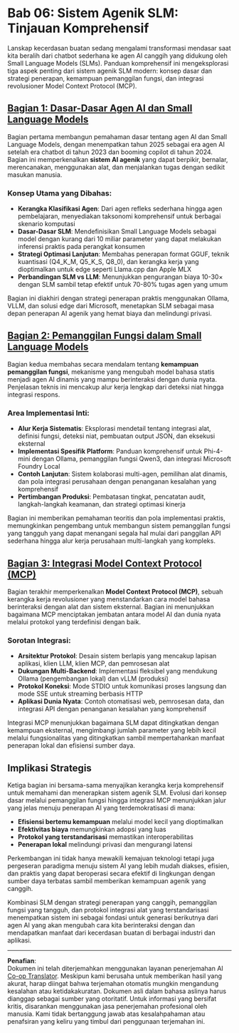 <!--
CO_OP_TRANSLATOR_METADATA:
{
  "original_hash": "b17bf7f849519fac995c24ab9e2d0be8",
  "translation_date": "2025-09-18T14:17:24+00:00",
  "source_file": "Module06/README.md",
  "language_code": "id"
}
-->
# Bab 06: Sistem Agenik SLM: Tinjauan Komprehensif

Lanskap kecerdasan buatan sedang mengalami transformasi mendasar saat kita beralih dari chatbot sederhana ke agen AI canggih yang didukung oleh Small Language Models (SLMs). Panduan komprehensif ini mengeksplorasi tiga aspek penting dari sistem agenik SLM modern: konsep dasar dan strategi penerapan, kemampuan pemanggilan fungsi, dan integrasi revolusioner Model Context Protocol (MCP).

## [Bagian 1: Dasar-Dasar Agen AI dan Small Language Models](./01.IntroduceAgent.md)

Bagian pertama membangun pemahaman dasar tentang agen AI dan Small Language Models, dengan menempatkan tahun 2025 sebagai era agen AI setelah era chatbot di tahun 2023 dan booming copilot di tahun 2024. Bagian ini memperkenalkan **sistem AI agenik** yang dapat berpikir, bernalar, merencanakan, menggunakan alat, dan menjalankan tugas dengan sedikit masukan manusia.

### Konsep Utama yang Dibahas:
- **Kerangka Klasifikasi Agen**: Dari agen refleks sederhana hingga agen pembelajaran, menyediakan taksonomi komprehensif untuk berbagai skenario komputasi
- **Dasar-Dasar SLM**: Mendefinisikan Small Language Models sebagai model dengan kurang dari 10 miliar parameter yang dapat melakukan inferensi praktis pada perangkat konsumen
- **Strategi Optimasi Lanjutan**: Membahas penerapan format GGUF, teknik kuantisasi (Q4_K_M, Q5_K_S, Q8_0), dan kerangka kerja yang dioptimalkan untuk edge seperti Llama.cpp dan Apple MLX
- **Perbandingan SLM vs LLM**: Menunjukkan pengurangan biaya 10-30× dengan SLM sambil tetap efektif untuk 70-80% tugas agen yang umum

Bagian ini diakhiri dengan strategi penerapan praktis menggunakan Ollama, VLLM, dan solusi edge dari Microsoft, menetapkan SLM sebagai masa depan penerapan AI agenik yang hemat biaya dan melindungi privasi.

## [Bagian 2: Pemanggilan Fungsi dalam Small Language Models](./02.FunctionCalling.md)

Bagian kedua membahas secara mendalam tentang **kemampuan pemanggilan fungsi**, mekanisme yang mengubah model bahasa statis menjadi agen AI dinamis yang mampu berinteraksi dengan dunia nyata. Penjelasan teknis ini mencakup alur kerja lengkap dari deteksi niat hingga integrasi respons.

### Area Implementasi Inti:
- **Alur Kerja Sistematis**: Eksplorasi mendetail tentang integrasi alat, definisi fungsi, deteksi niat, pembuatan output JSON, dan eksekusi eksternal
- **Implementasi Spesifik Platform**: Panduan komprehensif untuk Phi-4-mini dengan Ollama, pemanggilan fungsi Qwen3, dan integrasi Microsoft Foundry Local
- **Contoh Lanjutan**: Sistem kolaborasi multi-agen, pemilihan alat dinamis, dan pola integrasi perusahaan dengan penanganan kesalahan yang komprehensif
- **Pertimbangan Produksi**: Pembatasan tingkat, pencatatan audit, langkah-langkah keamanan, dan strategi optimasi kinerja

Bagian ini memberikan pemahaman teoritis dan pola implementasi praktis, memungkinkan pengembang untuk membangun sistem pemanggilan fungsi yang tangguh yang dapat menangani segala hal mulai dari panggilan API sederhana hingga alur kerja perusahaan multi-langkah yang kompleks.

## [Bagian 3: Integrasi Model Context Protocol (MCP)](./03.IntroduceMCP.md)

Bagian terakhir memperkenalkan **Model Context Protocol (MCP)**, sebuah kerangka kerja revolusioner yang menstandarkan cara model bahasa berinteraksi dengan alat dan sistem eksternal. Bagian ini menunjukkan bagaimana MCP menciptakan jembatan antara model AI dan dunia nyata melalui protokol yang terdefinisi dengan baik.

### Sorotan Integrasi:
- **Arsitektur Protokol**: Desain sistem berlapis yang mencakup lapisan aplikasi, klien LLM, klien MCP, dan pemrosesan alat
- **Dukungan Multi-Backend**: Implementasi fleksibel yang mendukung Ollama (pengembangan lokal) dan vLLM (produksi)
- **Protokol Koneksi**: Mode STDIO untuk komunikasi proses langsung dan mode SSE untuk streaming berbasis HTTP
- **Aplikasi Dunia Nyata**: Contoh otomatisasi web, pemrosesan data, dan integrasi API dengan penanganan kesalahan yang komprehensif

Integrasi MCP menunjukkan bagaimana SLM dapat ditingkatkan dengan kemampuan eksternal, mengimbangi jumlah parameter yang lebih kecil melalui fungsionalitas yang ditingkatkan sambil mempertahankan manfaat penerapan lokal dan efisiensi sumber daya.

## Implikasi Strategis

Ketiga bagian ini bersama-sama menyajikan kerangka kerja komprehensif untuk memahami dan menerapkan sistem agenik SLM. Evolusi dari konsep dasar melalui pemanggilan fungsi hingga integrasi MCP menunjukkan jalur yang jelas menuju penerapan AI yang terdemokratisasi di mana:

- **Efisiensi bertemu kemampuan** melalui model kecil yang dioptimalkan
- **Efektivitas biaya** memungkinkan adopsi yang luas
- **Protokol yang terstandarisasi** memastikan interoperabilitas
- **Penerapan lokal** melindungi privasi dan mengurangi latensi

Perkembangan ini tidak hanya mewakili kemajuan teknologi tetapi juga pergeseran paradigma menuju sistem AI yang lebih mudah diakses, efisien, dan praktis yang dapat beroperasi secara efektif di lingkungan dengan sumber daya terbatas sambil memberikan kemampuan agenik yang canggih.

Kombinasi SLM dengan strategi penerapan yang canggih, pemanggilan fungsi yang tangguh, dan protokol integrasi alat yang terstandarisasi menempatkan sistem ini sebagai fondasi untuk generasi berikutnya dari agen AI yang akan mengubah cara kita berinteraksi dengan dan mendapatkan manfaat dari kecerdasan buatan di berbagai industri dan aplikasi.

---

**Penafian**:  
Dokumen ini telah diterjemahkan menggunakan layanan penerjemahan AI [Co-op Translator](https://github.com/Azure/co-op-translator). Meskipun kami berusaha untuk memberikan hasil yang akurat, harap diingat bahwa terjemahan otomatis mungkin mengandung kesalahan atau ketidakakuratan. Dokumen asli dalam bahasa aslinya harus dianggap sebagai sumber yang otoritatif. Untuk informasi yang bersifat kritis, disarankan menggunakan jasa penerjemahan profesional oleh manusia. Kami tidak bertanggung jawab atas kesalahpahaman atau penafsiran yang keliru yang timbul dari penggunaan terjemahan ini.